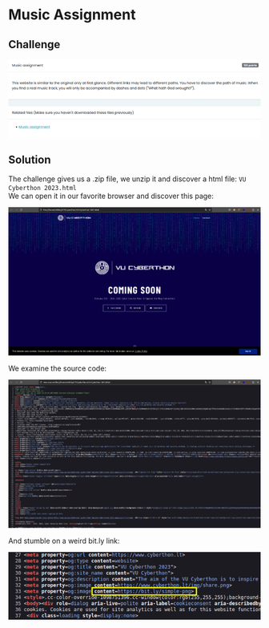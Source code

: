 # Music Assignment

## Challenge

![alt text](images/music-asignment.png?raw=true)

## Solution

The challenge gives us a .zip file, we unzip it and discover a html file: `VU Cyberthon 2023.html` <br>
We can open it in our favorite browser and discover this page:

![alt text](images/music-asignment2.png?raw=true)

We examine the source code:

![alt text](images/music-asignment3.png?raw=true)

And stumble on a weird bit.ly link:

![alt text](images/music-asignment4.png?raw=true)
